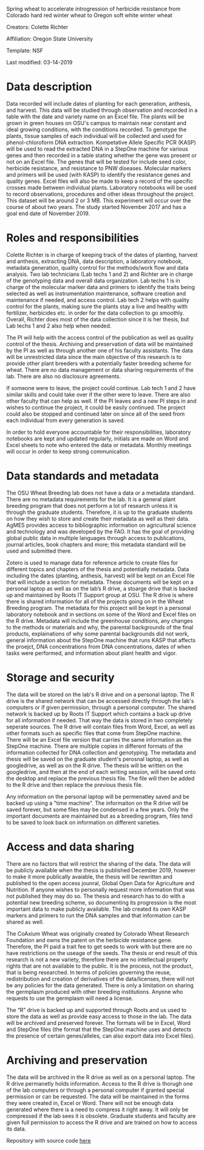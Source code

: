 Spring wheat to accelerate introgression of herbicide resistance from Colorado hard red winter wheat to Oregon soft white winter wheat

Creators: Colette Richter

Affiliation: Oregon State University

Template: NSF

Last modified: 03-14-2019


# Data description
Data recorded will include dates of planting for each generation, anthesis, and harvest. This data will be studied through observation and recorded in a table with the date and variety name on an Excel file. The plants will be grown in green houses on OSU's campus to maintain near constant and ideal growing conditions, with the conditions recorded. To genotype the plants, tissue samples of each individual will be collected and used for phenol-chloroform DNA extraction. Kompetative Allele Specific PCR (KASP) will be used to read the extracted DNA in a StepOne machine for various genes and then recorded in a table stating whether the gene was present or not on an Excel file. The genes that will be tested for include seed color, herbicide resistance, and resistance to PNW diseases. Molecular markers and primers will be used (with KASP) to identify the resistance genes and quality genes. Excel files will also be made to keep a record of the specific crosses made between individual plants. Laboratory notebooks will be used to record observations, procedures and other ideas throughout the project. This dataset will be around 2 or 3 MB. This experiment will occur over the course of about two years. The study started November 2017 and has a goal end date of November 2019.

# Roles and responsibilities
Colette Richter is in charge of keeping track of the dates of planting, harvest and anthesis, extracting DNA, data description, a laboratory notebook, metadata generation, quality control for the methods/work flow and data analysis. Two lab technicians (Lab techs 1 and 2) and Richter are in charge of the genotyping data and overall data organization. Lab techs 1 is in charge of the molecular marker data and primers to identify the traits being selected as well as instrumentation maintenance, software creation and maintenance if needed, and access control. Lab tech 2 helps with quality control for the plants, making sure the plants stay a live and healthy with fertilizer, herbicides etc. in order for the data collection to go smoothly. Overall, Richter does most of the data collection since it is her thesis, but Lab techs 1 and 2 also help when needed.

The PI will help with the access control of the publication as well as quality control of the thesis. Archiving and preservation of data will be maintained by the PI as well as through another one of his faculty assistants. The data will be unrestricted data since the main objective of this research is to provide other plant breeders with a potentially faster breeding scheme for wheat. There are no data management or data sharing requirements of the lab. There are also no disclosure agreements.

If someone were to leave, the project could continue. Lab tech 1 and 2 have similar skills and could take over if the other were to leave. There are also other faculty that can help as well. If the PI leaves and a new PI steps in and wishes to continue the project, it could be easily continued. The project could also be stopped and continued later on since all of the seed from each individual from every generation is saved. 

In order to hold everyone accountable for their responsibilities, laboratory notebooks are kept and updated regularly, initials are made on Word and Excel sheets to note who entered the data or metadata. Monthly meetings will occur in order to keep strong communication.

# Data standards and metadata
The OSU Wheat Breeding lab does not have a data or a metadata standard. There are no metadata requirements for the lab. It is a general plant breeding program that does not perform a lot of research unless it is through the graduate students. Therefore, it is up to the graduate students on how they wish to store and create their metadata as well as their data. AgMES provides access to bibliographic information on agricultural science and technology and was developed by the FAO. It has the goal of providing global public data in multiple languages through access to publications, journal articles, book chapters and more; this metadata standard will be used and submitted there.

Zotero is used to manage data for reference article to create files for different topics and chapters of the thesis and potentially metadata. Data including the dates (planting, anthesis, harvest) will be kept on an Excel file that will include a section for metadata. These documents will be kept on a personal laptop as well as on the lab’s R drive, a stoarge drive that is backed up and maintained by Roots IT Support group at OSU. The R drive is where there is shared information for all of the projects going on in the Wheat Breeding program. The metadata for this project will be kept in a personal laboratory notebook and in sections on some of the Word and Excel files on the R drive. Metadata will include the greenhouse conditions, any changes to the methods or materials and why, the parental backgrounds of the final products, explainations of why some parental backgrounds did not work, general information about the StepOne machine that runs KASP that affects the proejct, DNA concentrations from DNA concentrations, dates of when tasks were performed, and information about plant health and vigor.

# Storage and security
The data will be stored on the lab's R drive and on a personal laptop. The R drive is the shared network that can be accessed directly through the lab's computers or if given permission, through a personal computer. The shared network is backed up by Roots IT Support which contains a back up drive for all information if needed. That way the data is stored in two completely seperate sources. The R drive will contain files from Word, Excel, as well as other formats such as specific files that come from StepOne machine. There will be an Excel file version that carries the same information as the StepOne machine. There are multiple copies in different formats of the information collected for DNA collection and genotyping. The metadata and thesis will be saved on the graduate student's perosnal laptop, as well as googledrive, as well as on the R drive. The thesis will be written on the googledrive, and then at the end of each writing session, will be saved onto the desktop and replace the previous thesis file. The file will then be added to the R drive and then replace the previous thesis file.

Any information on the personal laptop will be permenatley saved and be backed up using a "time machine". The informaiton on the R drive will be saved forever, but some files may be condensed in a few years. Only the important documents are maintained but as a breeding program, files tend to be saved to look back on information on different varieties. 

# Access and data sharing
There are no factors that will restrict the sharing of the data. The data will be publicly available when the thesis is published December 2019, however to make it more publically avaiable, the thesis will be rewritten and published to the open access jounral, Global Open Data for Agriculture and Nutrition. If anyone wishes to personally request more information that was not published they may do so. The thesis and research has to do with a potential new breeding scheme, so documenting its progression is the most important data to make publicly available. The lab created its own KASP markers and primers to run the DNA samples and that information can be shared as well.

The CoAxium Wheat was originally created by Colorado Wheat Research Foundation and owns the patent on the herbicide resistance gene. Therefore, the PI paid a trait fee to get seeds to work with but there are no have restrictions on the useage of the seeds. The thesis or end result of this research is not a new variety, therefore there are no intellectual property rights that are not available to the public. It is the process, not the product, that is being researched. In terms of policies governing the reuse, redistribution and creation of derivatives of the data/licenses, there will not be any policies for the data generated. There is only a limitation on sharing the germplasm produced with other breeding institutions. Anyone who requests to use the germplasm will need a license.

The “R” drive is backed up and supported through Roots and us used to store the data as well as provide easy access to those in the lab. The data will be archived and preserved forever. The formats will be in Excel, Word and StepOne files (the format that the StepOne machine uses and detects the presence of certain genes/alleles, can also export data into Excel files). 


# Archiving and preservation
The data will be archived in the R drive as well as on a personal laptop. The R drive permanetly holds information. Access to the R drive is thorugh one of the lab computers or through a personal computer if granted special permission or can be requested. The data will be maintained in the forms they were created in, Excel or Word. There will not be enough data generated where there is a need to compress it right away. It will only be compressed if the lab sees it is obsolete. Graduate students and faculty are given full permission to access the R drive and are trained on how to access its data.

Repository with source code [here](https://github.com/clarallebot/GRAD521_DMPtemplate)
